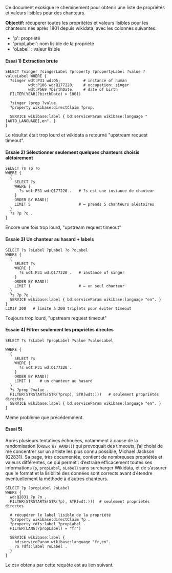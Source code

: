 Ce document exokique le cheminement pour obtenir une liste de propriétés et valeurs lisibles pour des chanteurs. 

**Objectif:** récuperer toutes les propritétés et valeurs lisibles pour les chanteurs nés après 1801 depuis wikidata, avec les colonnes suivantes: 
- 'p': propriété
- 'propLabel': nom lisible de la propriété
- 'oLabel' : valeur lisible

#### Essai 1) Extraction brute

```sparql
SELECT ?singer ?singerLabel ?property ?propertyLabel ?value ?valueLabel WHERE {
  ?singer wdt:P31 wd:Q5;          # instance of human
          wdt:P106 wd:Q177220;    # occupation: singer
          wdt:P569 ?birthDate.    # date of birth
  FILTER(YEAR(?birthDate) > 1801)

  ?singer ?prop ?value.
  ?property wikibase:directClaim ?prop.

  SERVICE wikibase:label { bd:serviceParam wikibase:language "[AUTO_LANGUAGE],en". }
}

```
Le résultat était trop lourd et wikidata a retourné "upstream request timeout".

#### Essaie 2) Sélectionner seulement quelques chanteurs choisis alétoirement

```sparql
SELECT ?s ?p ?o
WHERE {
  {
    SELECT ?s
    WHERE {
      ?s wdt:P31 wd:Q177220 .   # ?s est une instance de chanteur
    }
    ORDER BY RAND()
    LIMIT 5                     # ← prends 5 chanteurs aléatoires
  }
  ?s ?p ?o .
}
```
Encore une fois trop lourd, "upstream request timeout"

#### Essaie 3) Un chanteur au hasard + labels
```sparql
SELECT ?s ?sLabel ?pLabel ?o ?oLabel
WHERE {
  {
    SELECT ?s
    WHERE {
      ?s wdt:P31 wd:Q177220 .   # instance of singer
    }
    ORDER BY RAND()
    LIMIT 1                     # ← un seul chanteur
  }
  ?s ?p ?o .
  SERVICE wikibase:label { bd:serviceParam wikibase:language "en". }
}
LIMIT 200   # limite à 200 triplets pour éviter timeout

```
Toujours trop lourd, "upstream request timeout"

#### Essaie 4) Filtrer seulement les propriétés directes
```sparql
SELECT ?s ?sLabel ?propLabel ?value ?valueLabel

WHERE {
  {
    SELECT ?s
    WHERE {
      ?s wdt:P31 wd:Q177220 .
    }
    ORDER BY RAND()
    LIMIT 1    # un chanteur au hasard
  }
  ?s ?prop ?value .
  FILTER(STRSTARTS(STR(?prop), STR(wdt:)))   # seulement propriétés directes
  SERVICE wikibase:label { bd:serviceParam wikibase:language "en". }
}
```
Meme problème que précédemment.

#### Essai 5) 
Après plusieurs tentatives échouées, notamment à cause de la randomisation (`ORDER BY RAND()`) qui provoquait des timeouts, j’ai choisi de me concentrer sur un artiste les plus connu possible, Michael Jackson (Q2831). Sa page, très documentée, contient de nombreuses propriétés et valeurs différentes, ce qui permet : d’extraire efficacement toutes ses informations (`p`, `propLabel`, `oLabel`) sans surcharger Wikidata, et de s’assurer que le format et la lisibilité des données sont corrects avant d’étendre éventuellement la méthode à d’autres chanteurs.

```sparql
SELECT ?p ?propLabel ?oLabel
WHERE {
  wd:Q2831 ?p ?o .
  FILTER(STRSTARTS(STR(?p), STR(wdt:)))  # seulement propriétés directes

  # récupérer le label lisible de la propriété
  ?property wikibase:directClaim ?p .
  ?property rdfs:label ?propLabel .
  FILTER(LANG(?propLabel) = "fr")

  SERVICE wikibase:label { 
    bd:serviceParam wikibase:language "fr,en". 
    ?o rdfs:label ?oLabel .
  }
}
```
Le csv obtenu par cette requète est au lien suivant. 
